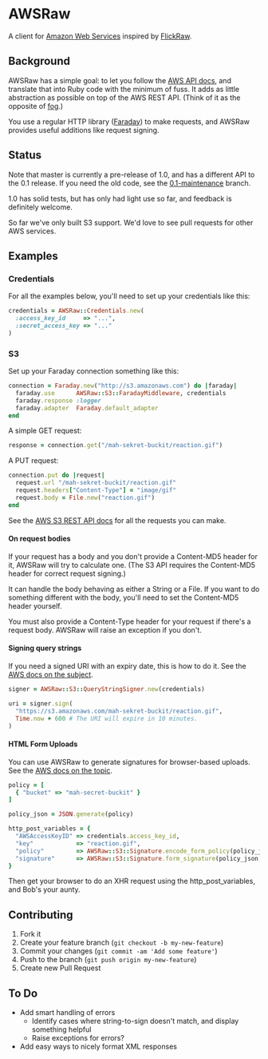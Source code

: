 # AWSRaw

A client for [Amazon Web Services](http://www.amazonaws.com/) inspired by
[FlickRaw](http://hanklords.github.com/flickraw/).


## Background

AWSRaw has a simple goal: to let you follow the [AWS API
docs](http://aws.amazon.com/documentation/), and translate that into Ruby code
with the minimum of fuss. It adds as little abstraction as possible on top of
the AWS REST API. (Think of it as the opposite of [fog](http://fog.io).)

You use a regular HTTP library
([Faraday](https://github.com/lostisland/faraday)) to make requests, and AWSRaw
provides useful additions like request signing.


## Status

Note that master is currently a pre-release of 1.0, and has a different API to
the 0.1 release.  If you need the old code, see the
[0.1-maintenance](https://github.com/envato/awsraw/tree/0.1-maintenance)
branch.

1.0 has solid tests, but has only had light use so far, and feedback is
definitely welcome.

So far we've only built S3 support. We'd love to see pull requests for other
AWS services.


## Examples

### Credentials

For all the examples below, you'll need to set up your credentials like this:

```ruby
credentials = AWSRaw::Credentials.new(
  :access_key_id     => "...",
  :secret_access_key => "..."
)
```

### S3

Set up your Faraday connection something like this:

```ruby
connection = Faraday.new("http://s3.amazonaws.com") do |faraday|
  faraday.use      AWSRaw::S3::FaradayMiddleware, credentials
  faraday.response :logger
  faraday.adapter  Faraday.default_adapter
end
```

A simple GET request:

```ruby
response = connection.get("/mah-sekret-buckit/reaction.gif")
```

A PUT request:

```ruby
connection.put do |request|
  request.url "/mah-sekret-buckit/reaction.gif"
  request.headers["Content-Type"] = "image/gif"
  request.body = File.new("reaction.gif")
end
```

See the [AWS S3 REST API docs](http://docs.aws.amazon.com/AmazonS3/latest/API/APIRest.html)
for all the requests you can make.


#### On request bodies

If your request has a body and you don't provide a Content-MD5 header for it,
AWSRaw will try to calculate one. (The S3 API requires the Content-MD5 header
for correct request signing.)

It can handle the body behaving as either a String or a File. If you want to do
something different with the body, you'll need to set the Content-MD5 header
yourself.

You must also provide a Content-Type header for your request if there's a
request body. AWSRaw will raise an exception if you don't.


#### Signing query strings

If you need a signed URI with an expiry date, this is how to do it. See the
[AWS docs on the
subject](http://docs.aws.amazon.com/AmazonS3/latest/dev/RESTAuthentication.html#RESTAuthenticationQueryStringAuth).


```ruby
signer = AWSRaw::S3::QueryStringSigner.new(credentials)

uri = signer.sign(
  "https://s3.amazonaws.com/mah-sekret-buckit/reaction.gif",
  Time.now + 600 # The URI will expire in 10 minutes.
)
```


#### HTML Form Uploads

You can use AWSRaw to generate signatures for browser-based uploads. See the
[AWS docs on the
topic](http://docs.aws.amazon.com/AmazonS3/latest/dev/UsingHTTPPOST.html).

```ruby
policy = [
  { "bucket" => "mah-secret-buckit" }
]

policy_json = JSON.generate(policy)

http_post_variables = {
  "AWSAccessKeyID" => credentials.access_key_id,
  "key"            => "reaction.gif",
  "policy"         => AWSRaw::S3::Signature.encode_form_policy(policy_json),
  "signature"      => AWSRaw::S3::Signature.form_signature(policy_json, credentials)
}
```

Then get your browser to do an XHR request using the http_post_variables, and
Bob's your aunty.


## Contributing

1. Fork it
2. Create your feature branch (`git checkout -b my-new-feature`)
3. Commit your changes (`git commit -am 'Add some feature'`)
4. Push to the branch (`git push origin my-new-feature`)
5. Create new Pull Request


## To Do

- Add smart handling of errors
    - Identify cases where string-to-sign doesn't match, and display something helpful
    - Raise exceptions for errors?
- Add easy ways to nicely format XML responses

